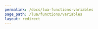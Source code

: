 ```yaml
---
permalink: /docs/lua-functions-variables
page_path: /lua/functions/variables
layout: redirect
---
```

